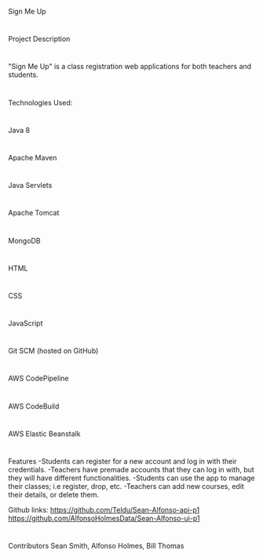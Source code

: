 Sign Me Up
#
Project Description
#
"Sign Me Up" is a class registration web applications for both teachers and students.
#
Technologies Used:
#
Java 8
#
Apache Maven
#
Java Servlets
#
Apache Tomcat
#
MongoDB
#
HTML
#
CSS
#
JavaScript
#
Git SCM (hosted on GitHub)
#
AWS CodePipeline
#
AWS CodeBuild
#
AWS Elastic Beanstalk
 #
 #
Features
-Students can register for a new account and log in with their credentials.
-Teachers have premade accounts that they can log in with, but they will have different functionalities.
-Students can use the app to manage their classes; i.e register, drop, etc.
-Teachers can add new courses, edit their details, or delete them.

Github links:
https://github.com/Teldu/Sean-Alfonso-api-p1
https://github.com/AlfonsoHolmesData/Sean-Alfonso-ui-p1
#
Contributors
Sean Smith, Alfonso Holmes, Bill Thomas
